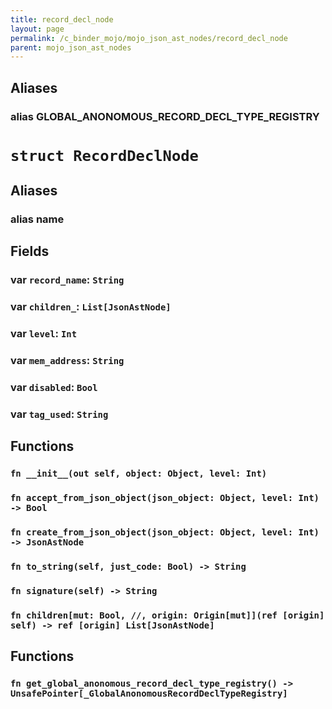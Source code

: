 ```yaml
---
title: record_decl_node
layout: page
permalink: /c_binder_mojo/mojo_json_ast_nodes/record_decl_node
parent: mojo_json_ast_nodes
---
```


## Aliases
### alias GLOBAL_ANONOMOUS_RECORD_DECL_TYPE_REGISTRY

# `struct RecordDeclNode`
## Aliases
### alias __name__

## Fields
### var `record_name`: `String`

### var `children_`: `List[JsonAstNode]`

### var `level`: `Int`

### var `mem_address`: `String`

### var `disabled`: `Bool`

### var `tag_used`: `String`

## Functions
### `fn __init__(out self, object: Object, level: Int)`


### `fn accept_from_json_object(json_object: Object, level: Int) -> Bool`


### `fn create_from_json_object(json_object: Object, level: Int) -> JsonAstNode`


### `fn to_string(self, just_code: Bool) -> String`


### `fn signature(self) -> String`


### `fn children[mut: Bool, //, origin: Origin[mut]](ref [origin] self) -> ref [origin] List[JsonAstNode]`



## Functions
### `fn get_global_anonomous_record_decl_type_registry() -> UnsafePointer[_GlobalAnonomousRecordDeclTypeRegistry]`


